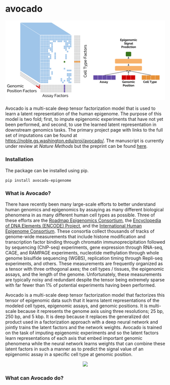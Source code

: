# avocado

<p align="center">
	<img src="figures/Avocado-Schematic.png" width="650"/>
</p>

Avocado is a multi-scale deep tensor factorization model that is used to learn a latent representation of the human epigenome. The purpose of this model is two fold; first, to impute epigenomic experiments that have not yet been performed, and second, to use the learned latent representation in downstream genomics tasks. The primary project page with links to the full set of imputations can be found at https://noble.gs.washington.edu/proj/avocado/. The manuscript is currently under review at *Nature Methods* but the preprint can be found [here](https://www.biorxiv.org/content/early/2018/07/08/364976).

### Installation

The package can be installed using pip.

```
pip install avocado-epigenome
```

### What is Avocado?

There have recently been many large-scale efforts to better understand human genomics and epigenomics by assaying as many different biological phenomena in as many different human cell types as possible. Three of these efforts are the [Roadmap Epigenomics Consortium](http://www.roadmapepigenomics.org/), the [Encyclopedia of DNA Elements (ENCODE) Project](https://www.encodeproject.org/), and the [International Human Epigenome Consortium](https://ihec-epigenomes.org/). These consortia collect thousands of tracks of genome-wide measurements that include histone modification and transcription factor binding through chromatin immunoprecipitation followed by sequencing (ChIP-seq) experiments, gene expression through RNA-seq, CAGE, and RAMPAGE experiments, nucleotide methylation through whole genome bisulfide sequencing (WGBS), replication timing through Repli-seq experiments, and others. These measurements are frequently organized as a tensor with three orthogonal axes; the cell types / tissues, the epigenomic assays, and the length of the genome. Unfortunately, these measurements are typically noisy and redundant despite the tensor being extremely sparse with far fewer than 1% of potential experiments having been performed.

Avocado is a multi-scale deep tensor factorization model that factorizes this tensor of epigenomic data such that it learns latent representations of the modeled cell types, epigenomic assays, and genomic positions. It is multi-scale because it represents the genome axis using three resolutions; 25 bp, 250 bp, and 5 kbp. It is deep because it replaces the generalized dot product used in a factorization approach with a deep neural network and jointly trains the latent factors and the network weights. Avocado is trained on the task of imputing epigenomic experiments and so the latent factors learn representations of each axis that embed important genomic phenomena while the neural network learns weights that can combine these latent factors in such a manner as to predict the signal value of an epigenomic assay in a specific cell type at genomic position.

<p align="center">
	<img src="figures/Avocado-Schematic.gif" width="650"/>
</p>

### What can Avocado do?


